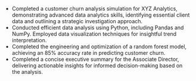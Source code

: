  * Completed a customer churn analysis simulation for XYZ Analytics,
   demonstrating advanced data analytics skills, identifying essential client
   data and outlining a strategic investigation approach.
 * Conducted efficient data analysis using Python, including Pandas and NumPy.
   Employed data visualization techniques for insightful trend interpretation.
 * Completed the engineering and optimization of a random forest model,
   achieving an 85% accuracy rate in predicting customer churn.
 * Completed a concise executive summary for the Associate Director, delivering
   actionable insights for informed decision-making based on the analysis.
